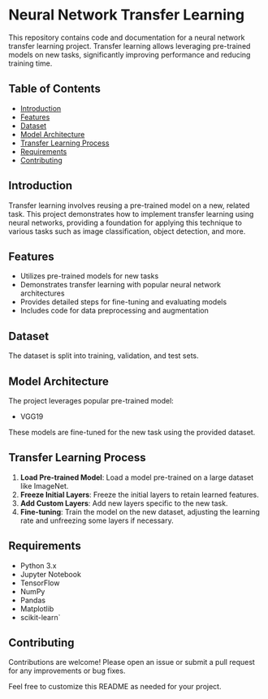 
# Neural Network Transfer Learning

This repository contains code and documentation for a neural network transfer learning project. Transfer learning allows leveraging pre-trained models on new tasks, significantly improving performance and reducing training time.

## Table of Contents

- [Introduction](#introduction)
- [Features](#features)
- [Dataset](#dataset)
- [Model Architecture](#model-architecture)
- [Transfer Learning Process](#transfer-learning-process)
- [Requirements](#requirements)
- [Contributing](#contributing)

## Introduction

Transfer learning involves reusing a pre-trained model on a new, related task. This project demonstrates how to implement transfer learning using neural networks, providing a foundation for applying this technique to various tasks such as image classification, object detection, and more.

## Features

- Utilizes pre-trained models for new tasks
- Demonstrates transfer learning with popular neural network architectures
- Provides detailed steps for fine-tuning and evaluating models
- Includes code for data preprocessing and augmentation

## Dataset

The dataset is split into training, validation, and test sets.

## Model Architecture

The project leverages popular pre-trained model:
- VGG19

These models are fine-tuned for the new task using the provided dataset.

## Transfer Learning Process

1. **Load Pre-trained Model**: Load a model pre-trained on a large dataset like ImageNet.
2. **Freeze Initial Layers**: Freeze the initial layers to retain learned features.
3. **Add Custom Layers**: Add new layers specific to the new task.
4. **Fine-tuning**: Train the model on the new dataset, adjusting the learning rate and unfreezing some layers if necessary.

## Requirements

- Python 3.x
- Jupyter Notebook
- TensorFlow
- NumPy
- Pandas
- Matplotlib
- scikit-learn`

## Contributing

Contributions are welcome! Please open an issue or submit a pull request for any improvements or bug fixes.

Feel free to customize this README as needed for your project.
